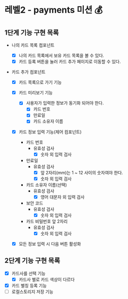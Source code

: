 # 레벨2 - payments 미션 💰

## 1단계 기능 구현 목록

- 나의 카드 목록 컴포넌트

  - [x] 나의 카드 목록에서 보유 카드 목록을 볼 수 있다.
  - [x] 카드 등록 버튼을 눌러 카드 추가 페이지로 이동할 수 있다.

- 카드 추가 컴포넌트

  - [x] 카드 목록으로 가기 기능

  - [x] 카드 미리보기 기능

    - [x] 사용자가 입력한 정보가 동기화 되어야 한다.
      - [x] 카드 번호
      - [x] 만료일
      - [x] 카드 소유자 이름

  - [x] 카드 정보 입력 기능(제어 컴포넌트)

    - 카드 번호
      - 유효성 검사
        - [x] 숫자 외 입력 검사
    - 만료일
      - 유효성 검사
        - [x] 앞 2자리(mm)는 1 ~ 12 사이의 숫자여야 한다.
        - [x] 숫자 외 입력 검사
    - 카드 소유자 이름(선택)
      - 유효성 검사
        - [x] 영어 대문자 외 입력 검사
    - 보안 코드
      - 유효성 검사
        - [x] 숫자 외 입력 검사
    - 카드 비밀번호 앞 2자리
      - 유효성 검사
        - [x] 숫자 외 입력 검사

  - [x] 모든 정보 입력 시 다음 버튼 활성화

## 2단계 기능 구현 목록

- [x] 카드사를 선택 기능
  - [x] 카드사 별로 카드 색상이 다르다
- [x] 카드 별칭 등록 기능
- [ ] 로컬스토리지 저장 기능
